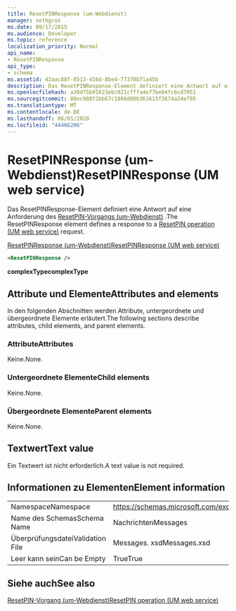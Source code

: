 ```yaml
---
title: ResetPINResponse (um-Webdienst)
manager: sethgros
ms.date: 09/17/2015
ms.audience: Developer
ms.topic: reference
localization_priority: Normal
api_name:
- ResetPINResponse
api_type:
- schema
ms.assetid: 42aac88f-8513-416d-8be4-77378b71a45b
description: Das ResetPINResponse-Element definiert eine Antwort auf eine Anforderung des ResetPIN-Vorgangs (um-Webdienst).
ms.openlocfilehash: a30d75b91823ebc021cfffa4e77be04fc6cd7951
ms.sourcegitcommit: 88ec988f2bb67c1866d06b361615f3674a24e795
ms.translationtype: MT
ms.contentlocale: de-DE
ms.lasthandoff: 06/01/2020
ms.locfileid: "44466206"
---
```

# <a name="resetpinresponse-um-web-service"></a><span data-ttu-id="5e4a1-103">ResetPINResponse (um-Webdienst)</span><span class="sxs-lookup"><span data-stu-id="5e4a1-103">ResetPINResponse (UM web service)</span></span>

<span data-ttu-id="5e4a1-104">Das ResetPINResponse-Element definiert eine Antwort auf eine Anforderung des [ResetPIN-Vorgangs (um-Webdienst)](resetpin-operation-um-web-service.md) .</span><span class="sxs-lookup"><span data-stu-id="5e4a1-104">The ResetPINResponse element defines a response to a [ResetPIN operation (UM web service)](resetpin-operation-um-web-service.md) request.</span></span> 
  
[<span data-ttu-id="5e4a1-105">ResetPINResponse (um-Webdienst)</span><span class="sxs-lookup"><span data-stu-id="5e4a1-105">ResetPINResponse (UM web service)</span></span>](resetpinresponse-um-web-service.md)
  
```xml
<ResetPINResponse />
```

 <span data-ttu-id="5e4a1-106">**complexType**</span><span class="sxs-lookup"><span data-stu-id="5e4a1-106">**complexType**</span></span>
## <a name="attributes-and-elements"></a><span data-ttu-id="5e4a1-107">Attribute und Elemente</span><span class="sxs-lookup"><span data-stu-id="5e4a1-107">Attributes and elements</span></span>

<span data-ttu-id="5e4a1-108">In den folgenden Abschnitten werden Attribute, untergeordnete und übergeordnete Elemente erläutert.</span><span class="sxs-lookup"><span data-stu-id="5e4a1-108">The following sections describe attributes, child elements, and parent elements.</span></span>
  
### <a name="attributes"></a><span data-ttu-id="5e4a1-109">Attribute</span><span class="sxs-lookup"><span data-stu-id="5e4a1-109">Attributes</span></span>

<span data-ttu-id="5e4a1-110">Keine.</span><span class="sxs-lookup"><span data-stu-id="5e4a1-110">None.</span></span>
  
### <a name="child-elements"></a><span data-ttu-id="5e4a1-111">Untergeordnete Elemente</span><span class="sxs-lookup"><span data-stu-id="5e4a1-111">Child elements</span></span>

<span data-ttu-id="5e4a1-112">Keine.</span><span class="sxs-lookup"><span data-stu-id="5e4a1-112">None.</span></span>
  
### <a name="parent-elements"></a><span data-ttu-id="5e4a1-113">Übergeordnete Elemente</span><span class="sxs-lookup"><span data-stu-id="5e4a1-113">Parent elements</span></span>

<span data-ttu-id="5e4a1-114">Keine.</span><span class="sxs-lookup"><span data-stu-id="5e4a1-114">None.</span></span>
  
## <a name="text-value"></a><span data-ttu-id="5e4a1-115">Textwert</span><span class="sxs-lookup"><span data-stu-id="5e4a1-115">Text value</span></span>

<span data-ttu-id="5e4a1-116">Ein Textwert ist nicht erforderlich.</span><span class="sxs-lookup"><span data-stu-id="5e4a1-116">A text value is not required.</span></span>
  
## <a name="element-information"></a><span data-ttu-id="5e4a1-117">Informationen zu Elementen</span><span class="sxs-lookup"><span data-stu-id="5e4a1-117">Element information</span></span>

|||
|:-----|:-----|
|<span data-ttu-id="5e4a1-118">Namespace</span><span class="sxs-lookup"><span data-stu-id="5e4a1-118">Namespace</span></span>  <br/> |https://schemas.microsoft.com/exchange/services/2006/messages  <br/> |
|<span data-ttu-id="5e4a1-119">Name des Schemas</span><span class="sxs-lookup"><span data-stu-id="5e4a1-119">Schema Name</span></span>  <br/> |<span data-ttu-id="5e4a1-120">Nachrichten</span><span class="sxs-lookup"><span data-stu-id="5e4a1-120">Messages</span></span>  <br/> |
|<span data-ttu-id="5e4a1-121">Überprüfungsdatei</span><span class="sxs-lookup"><span data-stu-id="5e4a1-121">Validation File</span></span>  <br/> |<span data-ttu-id="5e4a1-122">Messages. xsd</span><span class="sxs-lookup"><span data-stu-id="5e4a1-122">Messages.xsd</span></span>  <br/> |
|<span data-ttu-id="5e4a1-123">Leer kann sein</span><span class="sxs-lookup"><span data-stu-id="5e4a1-123">Can be Empty</span></span>  <br/> |<span data-ttu-id="5e4a1-124">True</span><span class="sxs-lookup"><span data-stu-id="5e4a1-124">True</span></span>  <br/> |
   
## <a name="see-also"></a><span data-ttu-id="5e4a1-125">Siehe auch</span><span class="sxs-lookup"><span data-stu-id="5e4a1-125">See also</span></span>



[<span data-ttu-id="5e4a1-126">ResetPIN-Vorgang (um-Webdienst)</span><span class="sxs-lookup"><span data-stu-id="5e4a1-126">ResetPIN operation (UM web service)</span></span>](resetpin-operation-um-web-service.md)

